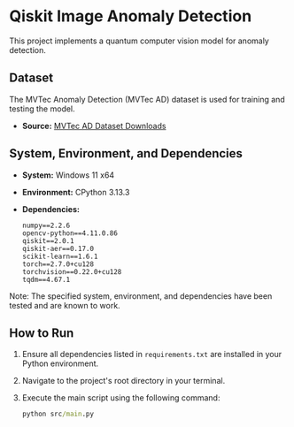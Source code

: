 # Qiskit Image Anomaly Detection

This project implements a quantum computer vision model for anomaly detection.

## Dataset

The MVTec Anomaly Detection (MVTec AD) dataset is used for training and testing the model.

- **Source:** [MVTec AD Dataset Downloads](https://www.mvtec.com/company/research/datasets/mvtec-ad/downloads)

## System, Environment, and Dependencies

- **System:** Windows 11 x64
- **Environment:** CPython 3.13.3
- **Dependencies:**

  ```text
  numpy==2.2.6
  opencv-python==4.11.0.86
  qiskit==2.0.1
  qiskit-aer==0.17.0
  scikit-learn==1.6.1
  torch==2.7.0+cu128
  torchvision==0.22.0+cu128
  tqdm==4.67.1
  ```

Note: The specified system, environment, and dependencies have been tested and are known to work.

## How to Run

1. Ensure all dependencies listed in `requirements.txt` are installed in your Python environment.
2. Navigate to the project's root directory in your terminal.
3. Execute the main script using the following command:

   ```cmd
   python src/main.py
   ```
